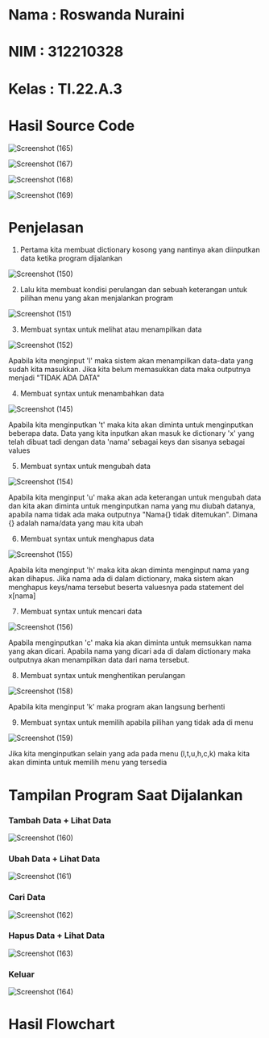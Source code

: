 # Nama : Roswanda Nuraini

# NIM : 312210328

# Kelas : TI.22.A.3

# Hasil Source Code

![Screenshot (165)](https://user-images.githubusercontent.com/115516632/203989633-23dfdbaa-23de-446a-96a9-b6cdb8fcc09a.png)

![Screenshot (167)](https://user-images.githubusercontent.com/115516632/203990495-b69f835b-43c0-4f86-832e-f1263e343f9e.png)

![Screenshot (168)](https://user-images.githubusercontent.com/115516632/203990763-c03e5d82-c05c-41eb-8fbb-43bbf4ce5978.png)

![Screenshot (169)](https://user-images.githubusercontent.com/115516632/203991075-354aebfa-a4ab-4be1-b703-0840d873d96a.png)

# Penjelasan

1. Pertama kita membuat dictionary kosong yang nantinya akan diinputkan data ketika program dijalankan

![Screenshot (150)](https://user-images.githubusercontent.com/115516632/203974791-bfd61f63-ec19-4ab8-85be-ab0c0f455c19.png)

2. Lalu kita membuat kondisi perulangan dan sebuah keterangan untuk pilihan menu yang akan menjalankan program

![Screenshot (151)](https://user-images.githubusercontent.com/115516632/203975145-1b99146e-56f3-4745-ad5c-c9ac92799834.png)

3. Membuat syntax untuk melihat atau menampilkan data

![Screenshot (152)](https://user-images.githubusercontent.com/115516632/203975808-2fc5e12a-25af-4029-b1d7-64da8e7a5379.png)

Apabila kita menginput 'l' maka sistem akan menampilkan data-data yang sudah kita masukkan. Jika kita belum memasukkan data maka outputnya menjadi "TIDAK ADA DATA"

4. Membuat syntax untuk menambahkan data

![Screenshot (145)](https://user-images.githubusercontent.com/115516632/203944937-716a16af-9b2a-487e-8983-a50cf3720b18.png)

Apabila kita menginputkan 't' maka kita akan diminta untuk menginputkan beberapa data. Data yang kita inputkan akan masuk ke dictionary 'x' yang telah dibuat tadi dengan data 'nama' sebagai keys dan sisanya sebagai values

5. Membuat syntax untuk mengubah data

![Screenshot (154)](https://user-images.githubusercontent.com/115516632/203977602-4be52552-1166-46ab-9c21-df5edd21a9d3.png)

Apabila kita menginput 'u' maka akan ada keterangan untuk mengubah data dan kita akan diminta untuk menginputkan nama yang mu diubah datanya, apabila nama tidak ada maka outputnya "Nama{} tidak ditemukan". Dimana {} adalah nama/data yang mau kita ubah

6. Membuat syntax untuk menghapus data

![Screenshot (155)](https://user-images.githubusercontent.com/115516632/203978182-344becbf-fa76-4179-a487-8efbd9ae723f.png)

Apabila kita menginput 'h' maka kita akan diminta menginput nama yang akan dihapus. Jika nama ada di dalam dictionary, maka sistem akan menghapus keys/nama tersebut beserta valuesnya pada statement del x[nama]

7. Membuat syntax untuk mencari data

![Screenshot (156)](https://user-images.githubusercontent.com/115516632/203978869-b4f1a168-33c7-4cc9-a4cc-f22965b09ab9.png)

Apabila menginputkan 'c' maka kia akan diminta untuk memsukkan nama yang akan dicari. Apabila nama yang dicari ada di dalam dictionary maka outputnya akan menampilkan data dari nama tersebut.

8. Membuat syntax untuk menghentikan perulangan

![Screenshot (158)](https://user-images.githubusercontent.com/115516632/203979490-7ab0aa37-6f54-4a7f-a8ce-f474bdd0d48b.png)

Apabila kita menginput 'k' maka program akan langsung berhenti

9. Membuat syntax untuk memilih apabila pilihan yang tidak ada di menu

![Screenshot (159)](https://user-images.githubusercontent.com/115516632/203980054-31144439-127c-4b17-9c0a-678f231e4d1e.png)

Jika kita menginputkan selain yang ada pada menu (l,t,u,h,c,k) maka kita akan diminta untuk memilih menu yang tersedia

# Tampilan Program Saat Dijalankan

### Tambah Data + Lihat Data

![Screenshot (160)](https://user-images.githubusercontent.com/115516632/203985966-0512f81c-e7e7-4de3-a8e7-b6e2f50e5f05.png)

### Ubah Data + Lihat Data

![Screenshot (161)](https://user-images.githubusercontent.com/115516632/203986798-9f619785-6f77-4ac7-b030-df4867b61faa.png)

### Cari Data 

![Screenshot (162)](https://user-images.githubusercontent.com/115516632/203987622-bd08e7c5-454c-49cc-9652-27253e6963c7.png)

### Hapus Data + Lihat Data

![Screenshot (163)](https://user-images.githubusercontent.com/115516632/203988579-e5f47bf1-57a0-405e-82dc-86b90d11705b.png)

### Keluar

![Screenshot (164)](https://user-images.githubusercontent.com/115516632/203988822-fc14e87e-de23-45af-ba98-0e05b5bf9edf.png)

# Hasil Flowchart












